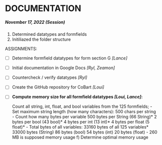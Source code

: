# DOCUMENTATION

##### November 17, 2022 (Session)

1. Determined datatypes and formfields
2. Initiliazed the folder structure

ASSIGNMENTS:
- [ ] Determine formfield datatypes for form section G *[Lance]*
- [ ] Initial documentation in Google Docs *[Ryl, Zeamon]*
- [ ] Countercheck / verify datatypes *[Ryl]*
- [ ] Create the GitHub repository for CoBart *[Loui]*
- [ ] **Compute memory size for all formfield datatypes *[Loui, Lance]*:**

    Count all string, int, float, and bool variables from the 125 formfields;
        - Set maximum string length (how many characters): 500 chars per string
        - Count how many bytes per variable
            500 bytes per String (66 String)*
            2 bytes per bool (43 bool)*
            4 bytes per int (13 int)*
            4 bytes per float (5 float)*
        - Total bytes of all variables: 33160 bytes of all 125 variables*
            33000 bytes (String)
            86 bytes (bool)
            54 bytes (int)
            20 bytes (float)
        - 260 MB is supposed memory usage
    f) Determine optimal memory usage
